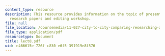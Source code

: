 ```yaml
---
content_type: resource
description: This resource provides information on the topic of presentation review,
  research papers and editing workshop.
file: null
file_location: /coursemedia/11-027-city-to-city-comparing-researching-and-writing-about-cities-spring-2006/e466615e726fc830e6f5391919e8f576_lect8.pdf
file_type: application/pdf
resourcetype: Document
title: lect8.pdf
uid: e466615e-726f-c830-e6f5-391919e8f576
---
```

